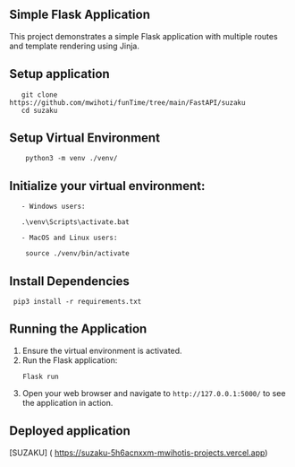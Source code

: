  ## Simple Flask Application
  This project demonstrates a simple Flask application with multiple routes and template rendering using Jinja.

## Setup application
```
   git clone https://github.com/mwihoti/funTime/tree/main/FastAPI/suzaku
   cd suzaku
```
## Setup Virtual Environment
```
    python3 -m venv ./venv/
```
## Initialize your virtual environment:
```
   - Windows users: 
```
```
   .\venv\Scripts\activate.bat
```
```
   - MacOS and Linux users:
```
```
    source ./venv/bin/activate
```
## Install Dependencies
```
 pip3 install -r requirements.txt
```


## Running the Application
  1. Ensure the virtual environment is activated.
  2. Run the Flask application:
        ```
        Flask run
        ```
  3. Open your web browser and navigate to `http://127.0.0.1:5000/` to see the application in action.

    

## Deployed application

   [SUZAKU] ( https://suzaku-5h6acnxxm-mwihotis-projects.vercel.app)

